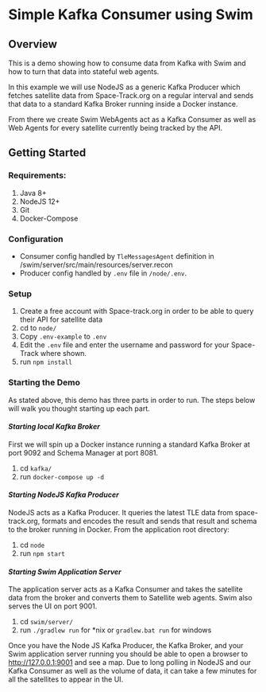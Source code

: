 # Simple Kafka Consumer using Swim

## Overview
This is a demo showing how to consume data from Kafka with Swim and how to turn that data into stateful web agents.

In this example we will use NodeJS as a generic Kafka Producer which fetches satellite data from Space-Track.org on a regular interval and sends that data to a standard Kafka Broker running inside a Docker instance. 

From there we create Swim WebAgents act as a Kafka Consumer as well as Web Agents for every satellite currently being tracked by the API.


## Getting Started
### Requirements:
1. Java 8+
2. NodeJS 12+
3. Git
4. Docker-Compose

### Configuration
* Consumer config handled by `TleMessagesAgent` definition in /swim/server/src/main/resources/server.recon
* Producer config handled by `.env` file in `/node/.env`. 

### Setup
1. Create a free account with Space-track.org in order to be able to query their API for satellite data
2. cd to `node/`
3. Copy `.env-example` to `.env`
4. Edit the `.env` file and enter the username and password for your Space-Track where shown.
5. run `npm install`

### Starting the Demo
As stated above, this demo has three parts in order to run. The steps below will walk you thought starting up each part.

#### *Starting local Kafka Broker*
First we will spin up a Docker instance running a standard Kafka Broker at port 9092 and Schema Manager at port 8081.
1. cd `kafka/`
2. run `docker-compose up -d`

#### *Starting NodeJS Kafka Producer*
NodeJS acts as a Kafka Producer. It queries the latest TLE data from space-track.org, formats and encodes the result and sends that result and schema to the broker running in Docker. 
From the application root directory:
1. cd `node`
2. run `npm start`

#### *Starting Swim Application Server*
The application server acts as a Kafka Consumer and takes the satellite data from the broker and converts them to Satellite web agents. Swim also serves the UI on port 9001.
1. cd `swim/server/`
2. run `./gradlew run` for *nix or `gradlew.bat run` for windows


Once you have the Node JS Kafka Producer, the Kafka Broker, and your Swim application server running you should be able to open a browser to http://127.0.0.1:9001 and see a map. Due to long polling in NodeJS and our Kafka Consumer as well as the volume of data, it can take a few minutes for all the satellites to appear in the UI.

